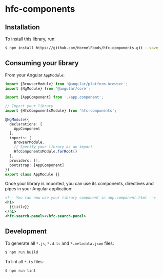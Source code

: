 # hfc-components

## Installation

To install this library, run:

```bash
$ npm install https://github.com/HormelFoods/hfc-components.git --save
```

## Consuming your library

From your Angular `AppModule`:

```typescript
import {BrowserModule} from '@angular/platform-browser';
import {NgModule} from '@angular/core';

import {AppComponent} from './app.component';

// Import your library
import {HfcComponentsModule} from 'hfc-components';

@NgModule({
  declarations: [
    AppComponent
  ],
  imports: [
    BrowserModule,
    // Specify your library as an import
    HfcComponentsModule.forRoot()
  ],
  providers: [],
  bootstrap: [AppComponent]
})
export class AppModule {}
```

Once your library is imported, you can use its components, directives and pipes in your Angular application:

```xml
<!-- You can now use your library component in app.component.html -->
<h1>
  {{title}}
</h1>
<hfc-search-panel></hfc-search-panel>
```

## Development

To generate all `*.js`, `*.d.ts` and `*.metadata.json` files:

```bash
$ npm run build
```

To lint all `*.ts` files:

```bash
$ npm run lint
```
